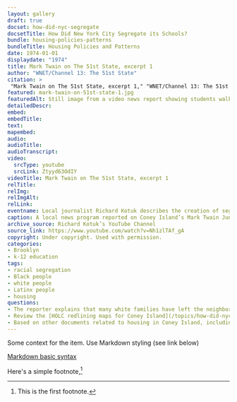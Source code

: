 ```yaml
--- 
layout: gallery
draft: true
docset: how-did-nyc-segregate
docsetTitle: How Did New York City Segregate its Schools?
bundle: housing-policies-patterns
bundleTitle: Housing Policies and Patterns
date: 1974-01-01
displaydate: "1974"
title: Mark Twain on The 51st State, excerpt 1
author: "WNET/Channel 13: The 51st State"
citation: >
 "Mark Twain on The 51st State, excerpt 1," "WNET/Channel 13: The 51st State", in New York City Civil Rights History Project, Accessed: [Month Day, Year], https://nyccivilrightshistory.org/gallery/mark-twain-on-51st-state-1.
featured: mark-twain-on-51st-state-1.jpg
featuredAlt: Still image from a video news report showing students walking around the front entrance of Mark Twain Junior High School
detailedDescr: 
embed: 
embedTitle: 
text: 
mapembed: 
audio: 
audioTitle: 
audioTranscript: 
video: 
  srcType: youtube
  srcLink: Ztyyd63OdIY
videoTitle: Mark Twain on The 51st State, excerpt 1
relTitle: 
relImg: 
relImgAlt: 
relLink: 
eventname: Local journalist Richard Kotuk describes the creation of segregated white and Black neighborhoods in Coney Island. 
caption: A local news program reported on Coney Island’s Mark Twain Junior High School in 1974. The program provides a brief history of the creation of segregated white and Black neighborhoods in the area. 
archive_source: Richard Kotuk’s YouTube Channel
source_link: https://www.youtube.com/watch?v=Nh1zlTAf_gA
copyright: Under copyright. Used with permission.
categories: 
- Brooklyn
- k-12 education
tags: 
- racial segregation
- Black people
- white people
- Latinx people
- housing
questions: 
- The reporter explains that many white families have left the neighborhood because they “no longer want to live in the area.” What government policies helped white families move to new apartments within the city or to the suburbs? 
- Review the [HOLC redlining maps for Coney Island](/topics/how-did-nyc-segregate/housing-policies-patterns/holc-map). In your opinion, how are the decisions about where to build public housing connected to this map and the area description?
- Based on other documents related to housing in Coney Island, including the [HOLC redlining maps for Coney Island](/topics/how-did-nyc-segregate/housing-policies-patterns/holc-map) and the [FHA’s Underwriting Manual](/topics/how-did-nyc-segregate/housing-policies-patterns/underwriting-manual), does the reporter offer a clear explanation or how and why Coney Island’s population changed in this time? How would you edit or improve his explanation?
--- 
```


Some context for the item. Use Markdown styling (see link below)

[Markdown basic syntax](https://www.markdownguide.org/basic-syntax/)

Here's a simple footnote,[^1]

[^1]: This is the first footnote.
